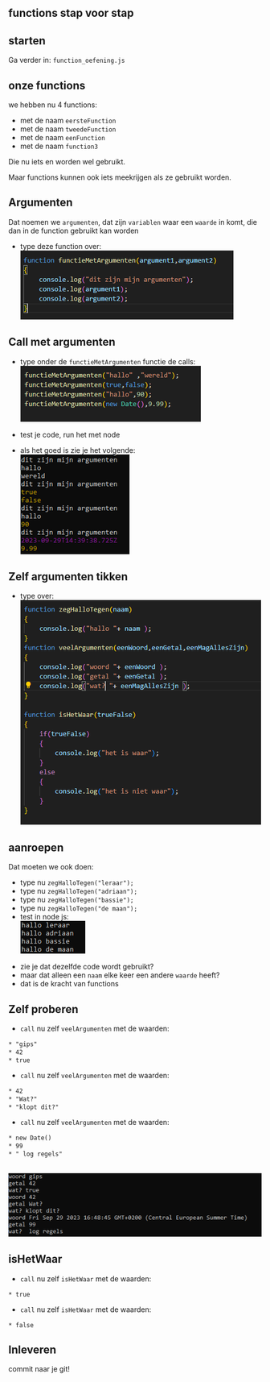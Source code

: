 ## functions stap voor stap



## starten

Ga verder in: `function_oefening.js`

## onze functions

we hebben nu 4 functions:

- met de naam `eersteFunction`
- met de naam `tweedeFunction`
- met de naam `eenFunction`
- met de naam `function3`

Die nu iets en worden wel gebruikt.

Maar functions kunnen ook iets meekrijgen als ze gebruikt worden.

## Argumenten

Dat noemen we `argumenten`, dat zijn `variablen` waar een `waarde` in komt, die dan in de function gebruikt kan worden

- type deze function over:
</br>![functionarg](img/functionarg.PNG)

## Call met argumenten

- type onder de `functieMetArgumenten` functie de calls:
</br>![functionarg2](img/functionarg2.PNG)

- test je code, run het met node
* als het goed is zie je het volgende:
</br>![functionarg3](img/functionarg3.PNG)

## Zelf argumenten tikken

- type over:
</br>![functionarg4](img/functionarg4.PNG)

## aanroepen

Dat moeten we ook doen:

- type nu `zegHalloTegen("leraar");`
- type nu `zegHalloTegen("adriaan");`
- type nu `zegHalloTegen("bassie");`
- type nu `zegHalloTegen("de maan");`
- test in node js:
</br>![functionarg5](img/functionarg5.PNG)

* zie je dat dezelfde code wordt gebruikt?
* maar dat alleen een `naam` elke keer een andere `waarde` heeft?
* dat is de kracht van functions

## Zelf proberen

- `call` nu zelf `veelArgumenten` met de waarden:
``` 
* "gips"
* 42
* true
``` 
- `call` nu zelf `veelArgumenten` met de waarden:
``` 
* 42
* "Wat?"
* "klopt dit?"
``` 
- `call` nu zelf `veelArgumenten` met de waarden:
``` 
* new Date()
* 99
* " log regels"
``` 
</br>![functionarg6](img/functionarg6.PNG)

## isHetWaar

- `call` nu zelf `isHetWaar` met de waarden:
```
* true
``` 
- `call` nu zelf `isHetWaar` met de waarden:
``` 
* false
``` 

## Inleveren

commit naar je git!